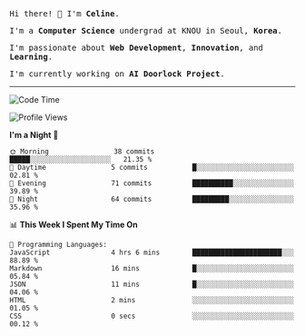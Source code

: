 <p><samp>Hi there! 👋 I'm <b>Celine</b>.</samp></p>
<p><samp>I'm a <b>Computer Science</b> undergrad at KNOU in Seoul, <b>Korea</b>.</samp></p>
<p><samp>I'm passionate about <b>Web Development</b>, <b>Innovation</b>, and <b>Learning</b>.</samp></p>
<p><samp>I'm currently working on <b>AI Doorlock Project</b>.</samp></p>
<hr>

<!--START_SECTION:celine-->
![Code Time](http://img.shields.io/badge/Code%20Time-52%20hrs%2058%20mins-blue)

![Profile Views](http://img.shields.io/badge/Profile%20Views-1-blue)

**I'm a Night 🦉** 

```text
🌞 Morning                38 commits          █████░░░░░░░░░░░░░░░░░░░░   21.35 % 
🌆 Daytime                5 commits           █░░░░░░░░░░░░░░░░░░░░░░░░   02.81 % 
🌃 Evening                71 commits          ██████████░░░░░░░░░░░░░░░   39.89 % 
🌙 Night                  64 commits          █████████░░░░░░░░░░░░░░░░   35.96 % 
```


📊 **This Week I Spent My Time On** 

```text
💬 Programming Languages: 
JavaScript               4 hrs 6 mins        ██████████████████████░░░   88.89 % 
Markdown                 16 mins             █░░░░░░░░░░░░░░░░░░░░░░░░   05.84 % 
JSON                     11 mins             █░░░░░░░░░░░░░░░░░░░░░░░░   04.06 % 
HTML                     2 mins              ░░░░░░░░░░░░░░░░░░░░░░░░░   01.05 % 
CSS                      0 secs              ░░░░░░░░░░░░░░░░░░░░░░░░░   00.12 % 
```


<!--END_SECTION:celine-->
